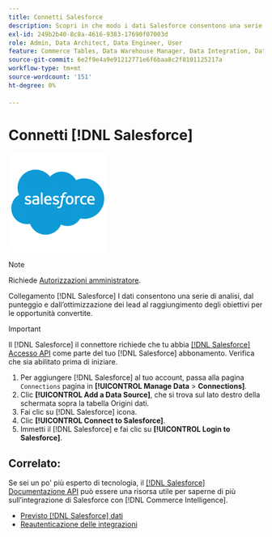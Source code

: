 ```yaml
---
title: Connetti Salesforce
description: Scopri in che modo i dati Salesforce consentono una serie di analisi, dal punteggio e dall’ottimizzazione dei lead al raggiungimento degli obiettivi per le opportunità convertite.
exl-id: 249b2b40-8c8a-4616-9383-17690f07003d
role: Admin, Data Architect, Data Engineer, User
feature: Commerce Tables, Data Warehouse Manager, Data Integration, Data Import/Export
source-git-commit: 6e2f9e4a9e91212771e6f6baa8c2f8101125217a
workflow-type: tm+mt
source-wordcount: '151'
ht-degree: 0%

---
```


# Connetti [!DNL Salesforce]

![](../../../assets/Salesforce_Logo.png)

>[!NOTE]
>
>Richiede [Autorizzazioni amministratore](../../../administrator/user-management/user-management.md).

Collegamento [!DNL Salesforce] I dati consentono una serie di analisi, dal punteggio e dall’ottimizzazione dei lead al raggiungimento degli obiettivi per le opportunità convertite.

>[!IMPORTANT]
>
>Il [!DNL Salesforce] il connettore richiede che tu abbia [[!DNL Salesforce] Accesso API](../integrations/salesforce.md) come parte del tuo [!DNL Salesforce] abbonamento. Verifica che sia abilitato prima di iniziare.

1. Per aggiungere [!DNL Salesforce] al tuo account, passa alla pagina `Connections` pagina in **[!UICONTROL Manage Data** > **Connections]**.
1. Clic **[!UICONTROL Add a Data Source]**, che si trova sul lato destro della schermata sopra la tabella Origini dati.
1. Fai clic su [!DNL Salesforce] icona.
1. Clic **[!UICONTROL Connect to Salesforce]**.
1. Immetti il [!DNL Salesforce] e fai clic su **[!UICONTROL Login to Salesforce]**.

## Correlato:

Se sei un po&#39; più esperto di tecnologia, il [[!DNL Salesforce] Documentazione API](https://developer.salesforce.com/docs/atlas.en-us.api_rest.meta/api_rest/intro_what_is_rest_api.htm) può essere una risorsa utile per saperne di più sull’integrazione di Salesforce con [!DNL Commerce Intelligence].

* [Previsto [!DNL Salesforce] dati](../integrations/salesforce-data.md)
* [Reautenticazione delle integrazioni](https://experienceleague.adobe.com/docs/commerce-knowledge-base/kb/how-to/mbi-reauthenticating-integrations.html)
